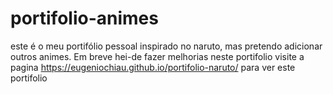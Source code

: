 # portifolio-animes
este é o meu portifólio pessoal inspirado no naruto, mas pretendo adicionar outros animes. Em breve hei-de fazer melhorias neste portifolio 
visite a pagina  https://eugeniochiau.github.io/portifolio-naruto/ para ver este portifolio
